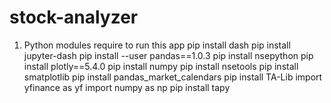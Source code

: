 # stock-analyzer


1) Python modules require to run this app
	 pip install dash
	 pip install jupyter-dash
	 pip install --user pandas==1.0.3
	 pip install nsepython
	 pip install plotly==5.4.0
	 pip install numpy
         pip install nsetools
         pip install smatplotlib
	 pip install pandas_market_calendars
	 pip install TA-Lib
	 import yfinance as yf
	 import numpy as np
	 pip install tapy